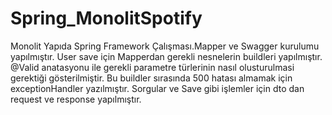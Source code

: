 # Spring_MonolitSpotify 

Monolit Yapıda Spring Framework Çalışması.Mapper ve Swagger kurulumu yapılmıştır.
User save için Mapperdan gerekli nesnelerin buildleri yapılmıştır.
@Valid anatasyonu ile gerekli parametre türlerinin nasıl olusturulmasi gerektiği gösterilmiştir.
Bu buildler sırasında 500 hatası almamak için exceptionHandler yazılmıştır.
Sorgular ve Save gibi işlemler için dto dan request ve response yapılmıştır.
